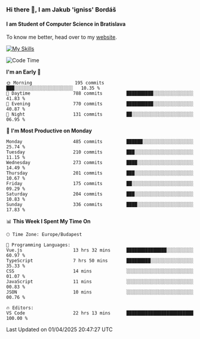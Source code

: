 ### Hi there 👋, I am Jakub 'igniss' Bordáš

#### I am Student of Computer Science in Bratislava
To know me better, head over to my [website](https://bordas.sk).

[![My Skills](https://skillicons.dev/icons?i=js,typescript,html,css,figma,svelte,vue,next,postgresql,nest,express,nodejs)](https://bordas.sk)


<!--START_SECTION:waka-->
![Code Time](http://img.shields.io/badge/Code%20Time-1%2C777%20hrs%2052%20mins-blue)

**I'm an Early 🐤** 

```text
🌞 Morning                195 commits         ███░░░░░░░░░░░░░░░░░░░░░░   10.35 % 
🌆 Daytime                788 commits         ██████████░░░░░░░░░░░░░░░   41.83 % 
🌃 Evening                770 commits         ██████████░░░░░░░░░░░░░░░   40.87 % 
🌙 Night                  131 commits         ██░░░░░░░░░░░░░░░░░░░░░░░   06.95 % 
```
📅 **I'm Most Productive on Monday** 

```text
Monday                   485 commits         ██████░░░░░░░░░░░░░░░░░░░   25.74 % 
Tuesday                  210 commits         ███░░░░░░░░░░░░░░░░░░░░░░   11.15 % 
Wednesday                273 commits         ████░░░░░░░░░░░░░░░░░░░░░   14.49 % 
Thursday                 201 commits         ███░░░░░░░░░░░░░░░░░░░░░░   10.67 % 
Friday                   175 commits         ██░░░░░░░░░░░░░░░░░░░░░░░   09.29 % 
Saturday                 204 commits         ███░░░░░░░░░░░░░░░░░░░░░░   10.83 % 
Sunday                   336 commits         ████░░░░░░░░░░░░░░░░░░░░░   17.83 % 
```


📊 **This Week I Spent My Time On** 

```text
🕑︎ Time Zone: Europe/Budapest

💬 Programming Languages: 
Vue.js                   13 hrs 32 mins      ███████████████░░░░░░░░░░   60.97 % 
TypeScript               7 hrs 50 mins       █████████░░░░░░░░░░░░░░░░   35.33 % 
CSS                      14 mins             ░░░░░░░░░░░░░░░░░░░░░░░░░   01.07 % 
JavaScript               11 mins             ░░░░░░░░░░░░░░░░░░░░░░░░░   00.83 % 
JSON                     10 mins             ░░░░░░░░░░░░░░░░░░░░░░░░░   00.76 % 

🔥 Editors: 
VS Code                  22 hrs 13 mins      █████████████████████████   100.00 % 
```


 Last Updated on 01/04/2025 20:47:27 UTC
<!--END_SECTION:waka-->
